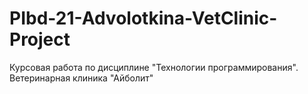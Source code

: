 # PIbd-21-Advolotkina-VetClinic-Project
Курсовая работа по дисциплине "Технологии программирования".
Ветеринарная клиника "Айболит"
